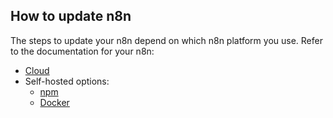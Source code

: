 ## How to update n8n

The steps to update your n8n depend on which n8n platform you use. Refer to the documentation for your n8n:

* [Cloud](/manage-cloud/update-cloud-version.md)
* Self-hosted options:
    * [npm](/hosting/installation/npm.md)
    * [Docker](/hosting/installation/docker.md)
